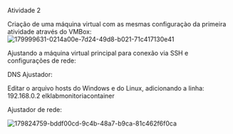 ﻿Atividade 2

Criação de uma máquina virtual com as mesmas configuraçào da primeira atividade através do VMBox:
![179999631-0214a00e-7d24-49d8-b021-71c417130e41](https://user-images.githubusercontent.com/109623573/180073966-bc539089-2d69-4d9e-b7b4-8962e44ff632.png)

Ajustando a máquina virtual principal para conexão via SSH e configurações de rede:

DNS Ajustador:

Editar o arquivo hosts do Windows e do Linux, adicionando a linha: 192.168.0.2 elklabmonitoriacontainer

Ajustador de rede:

![179824759-bddf00cd-9c4b-48a7-b9ca-81c462f6f0ca](https://user-images.githubusercontent.com/109623573/180074406-a7f0d192-1dd6-4f90-8abf-7ba1e78e1d84.png)
